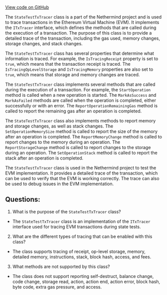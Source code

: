 [View code on GitHub](https://github.com/NethermindEth/nethermind/src/Nethermind/Nethermind.State.Test.Runner/StateTestTxTracer.cs)

The `StateTestTxTracer` class is a part of the Nethermind project and is used to trace transactions in the Ethereum Virtual Machine (EVM). It implements the `ITxTracer` interface, which defines the methods that are called during the execution of a transaction. The purpose of this class is to provide a detailed trace of the transaction, including the gas used, memory changes, storage changes, and stack changes.

The `StateTestTxTracer` class has several properties that determine what information is traced. For example, the `IsTracingReceipt` property is set to `true`, which means that the transaction receipt is traced. The `IsTracingOpLevelStorage` and `IsTracingMemory` properties are also set to `true`, which means that storage and memory changes are traced.

The `StateTestTxTracer` class implements several methods that are called during the execution of a transaction. For example, the `StartOperation` method is called when a new operation is started. The `MarkAsSuccess` and `MarkAsFailed` methods are called when the operation is completed, either successfully or with an error. The `ReportOperationRemainingGas` method is called to report the remaining gas after an operation is completed.

The `StateTestTxTracer` class also implements methods to report memory and storage changes, as well as stack changes. The `SetOperationMemorySize` method is called to report the size of the memory after an operation is completed. The `ReportMemoryChange` method is called to report changes to the memory during an operation. The `ReportStorageChange` method is called to report changes to the storage during an operation. The `SetOperationStack` method is called to report the stack after an operation is completed.

The `StateTestTxTracer` class is used in the Nethermind project to test the EVM implementation. It provides a detailed trace of the transaction, which can be used to verify that the EVM is working correctly. The trace can also be used to debug issues in the EVM implementation.
## Questions: 
 1. What is the purpose of the `StateTestTxTracer` class?
- The `StateTestTxTracer` class is an implementation of the `ITxTracer` interface used for tracing EVM transactions during state tests.

2. What are the different types of tracing that can be enabled with this class?
- The class supports tracing of receipt, op-level storage, memory, detailed memory, instructions, stack, block hash, access, and fees.

3. What methods are not supported by this class?
- The class does not support reporting self-destruct, balance change, code change, storage read, action, action end, action error, block hash, byte code, extra gas pressure, and access.